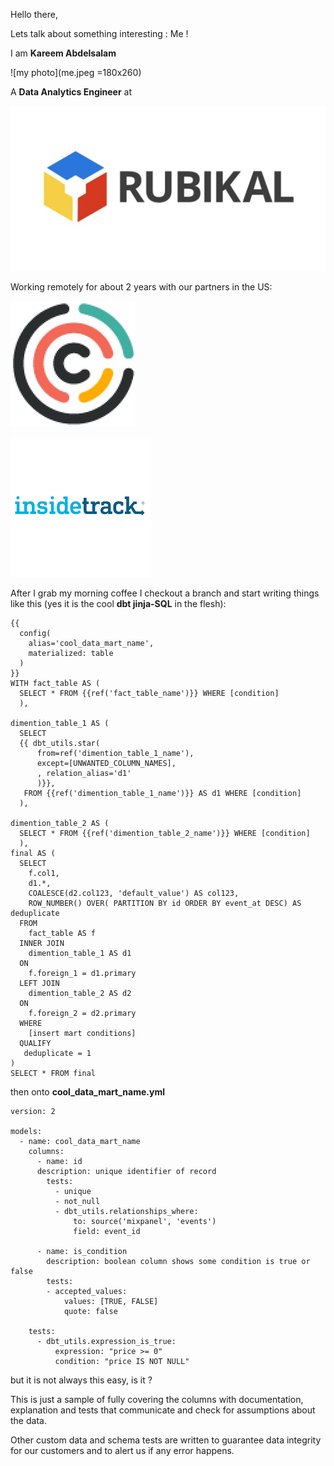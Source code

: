 Hello there,

Lets talk about something interesting : Me !

I am **Kareem Abdelsalam**

![my photo](me.jpeg =180x260)

A **Data Analytics Engineer** at

![Rubikal Logo](Rubikal.png)

Working remotely for about 2 years with our partners in the US:


![Concentrical Logo](concentrical.jpeg)

![Insidetrack Logo](insidetrack.png)

After I grab my morning coffee I checkout a branch and start writing things like this (yes it is the cool **dbt jinja-SQL** in the flesh):
```
{{
  config(
    alias='cool_data_mart_name',
    materialized: table
  )
}}
WITH fact_table AS (
  SELECT * FROM {{ref('fact_table_name')}} WHERE [condition]
  ),

dimention_table_1 AS (
  SELECT
  {{ dbt_utils.star(
      from=ref('dimention_table_1_name'),
      except=[UNWANTED_COLUMN_NAMES],
      , relation_alias='d1'
      )}},
   FROM {{ref('dimention_table_1_name')}} AS d1 WHERE [condition]
  ),

dimention_table_2 AS (
  SELECT * FROM {{ref('dimention_table_2_name')}} WHERE [condition]
  ),
final AS (
  SELECT
    f.col1,
    d1.*,
    COALESCE(d2.col123, 'default_value') AS col123,
    ROW_NUMBER() OVER( PARTITION BY id ORDER BY event_at DESC) AS deduplicate
  FROM
    fact_table AS f
  INNER JOIN
    dimention_table_1 AS d1
  ON
    f.foreign_1 = d1.primary
  LEFT JOIN
    dimention_table_2 AS d2
  ON
    f.foreign_2 = d2.primary
  WHERE
    [insert mart conditions]
  QUALIFY
   deduplicate = 1
)
SELECT * FROM final
  ```


then onto **cool_data_mart_name.yml**

```
version: 2

models:
  - name: cool_data_mart_name
    columns:
      - name: id
      description: unique identifier of record
        tests:
          - unique
          - not_null
          - dbt_utils.relationships_where:
              to: source('mixpanel', 'events')
              field: event_id

      - name: is_condition
        description: boolean column shows some condition is true or false
        tests:
        - accepted_values:
            values: [TRUE, FALSE]
            quote: false

    tests:
      - dbt_utils.expression_is_true:
          expression: "price >= 0"
          condition: "price IS NOT NULL"

```

but it is not always this easy, is it ?

This is just a sample of fully covering the columns with documentation, explanation and tests that communicate and check for assumptions about the data.

Other custom data and schema tests are written to guarantee data integrity for our customers and to alert us if any error happens.
